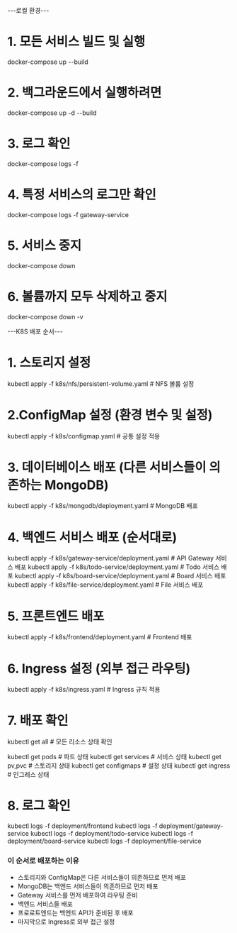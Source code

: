 ---로컬 환경---
# 1. 모든 서비스 빌드 및 실행
docker-compose up --build

# 2. 백그라운드에서 실행하려면
docker-compose up -d --build

# 3. 로그 확인
docker-compose logs -f

# 4. 특정 서비스의 로그만 확인
docker-compose logs -f gateway-service

# 5. 서비스 중지
docker-compose down

# 6. 볼륨까지 모두 삭제하고 중지
docker-compose down -v



---K8S 배포 순서---

# 1. 스토리지 설정
kubectl apply -f k8s/nfs/persistent-volume.yaml # NFS 볼륨 설정

# 2.ConfigMap 설정 (환경 변수 및 설정) 
kubectl apply -f k8s/configmap.yaml # 공통 설정 적용

# 3. 데이터베이스 배포 (다른 서비스들이 의존하는 MongoDB)
kubectl apply -f k8s/mongodb/deployment.yaml # MongoDB 배포

# 4. 백엔드 서비스 배포 (순서대로)
kubectl apply -f k8s/gateway-service/deployment.yaml # API Gateway 서비스 배포
kubectl apply -f k8s/todo-service/deployment.yaml # Todo 서비스 배포
kubectl apply -f k8s/board-service/deployment.yaml # Board 서비스 배포
kubectl apply -f k8s/file-service/deployment.yaml # File 서비스 배포

# 5. 프론트엔드 배포
kubectl apply -f k8s/frontend/deployment.yaml # Frontend 배포

# 6. Ingress 설정 (외부 접근 라우팅)
kubectl apply -f k8s/ingress.yaml # Ingress 규칙 적용

# 7. 배포 확인
kubectl get all # 모든 리소스 상태 확인

kubectl get pods          # 파드 상태
kubectl get services      # 서비스 상태
kubectl get pv,pvc        # 스토리지 상태
kubectl get configmaps    # 설정 상태
kubectl get ingress       # 인그레스 상태

# 8. 로그 확인
kubectl logs -f deployment/frontend
kubectl logs -f deployment/gateway-service
kubectl logs -f deployment/todo-service
kubectl logs -f deployment/board-service
kubectl logs -f deployment/file-service

### 이 순서로 배포하는 이유
- 스토리지와 ConfigMap은 다른 서비스들이 의존하므로 먼저 배포
- MongoDB는 백엔드 서비스들이 의존하므로 먼저 배포
- Gateway 서비스를 먼저 배포하여 라우팅 준비
- 백엔드 서비스들 배포
- 프로로트엔드는 백엔드 API가 준비된 후 배포
- 마지막으로 Ingress로 외부 접근 설정